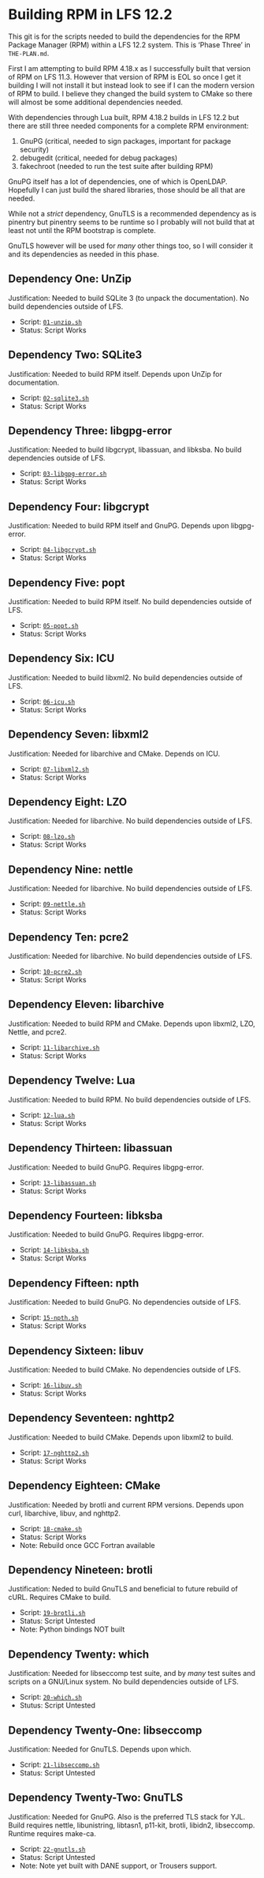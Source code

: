 Building RPM in LFS 12.2
========================

This git is for the scripts needed to build the dependencies for the RPM Package
Manager (RPM) within a LFS 12.2 system. This is ‘Phase Three’ in `THE-PLAN.md`.

First I am attempting to build RPM 4.18.x as I successfully built that version
of RPM on LFS 11.3. However that version of RPM is EOL so once I get it building
I will not install it but instead look to see if I can the modern version of RPM
to build. I believe they changed the build system to CMake so there will almost
be some additional dependencies needed.

With dependencies through Lua built, RPM 4.18.2 builds in LFS 12.2 but there are
still three needed components for a complete RPM environment:

1. GnuPG (critical, needed to sign packages, important for package security)
2. debugedit (critical, needed for debug packages)
3. fakechroot (needed to run the test suite after building RPM)

GnuPG itself has a lot of dependencies, one of which is OpenLDAP. Hopefully I
can just build the shared libraries, those should be all that are needed.

While not a *strict* dependency, GnuTLS is a recommended dependency as is
pinentry but pinentry seems to be runtime so I probably will not build that at
least not until the RPM bootstrap is complete.

GnuTLS however will be used for *many* other things too, so I will consider it
and its dependencies as needed in this phase.

Dependency One: UnZip
---------------------

Justification: Needed to build SQLite 3 (to unpack the documentation). No build
dependencies outside of LFS.

* Script: [`01-unzip.sh`](01-unzip.sh)
* Status: Script Works

Dependency Two: SQLite3
-----------------------

Justification: Needed to build RPM itself. Depends upon UnZip for documentation.

* Script: [`02-sqlite3.sh`](02-sqlite3.sh)
* Status: Script Works

Dependency Three: libgpg-error
------------------------------

Justification: Needed to build libgcrypt, libassuan, and libksba. No build
dependencies outside of LFS.

* Script: [`03-libgpg-error.sh`](03-libgpg-error.sh)
* Status: Script Works

Dependency Four: libgcrypt
--------------------------

Justification: Needed to build RPM itself and GnuPG. Depends upon libgpg-error.

* Script: [`04-libgcrypt.sh`](04-libgcrypt.sh)
* Status: Script Works

Dependency Five: popt
---------------------

Justification: Needed to build RPM itself. No build dependencies outside of LFS.

* Script: [`05-popt.sh`](05-popt.sh)
* Status: Script Works

Dependency Six: ICU
-------------------

Justification: Needed to build libxml2. No build dependencies outside of LFS.

* Script: [`06-icu.sh`](06-icu.sh)
* Status: Script Works

Dependency Seven: libxml2
-------------------------

Justification: Needed for libarchive and CMake. Depends on ICU.

* Script: [`07-libxml2.sh`](07-libxml2.sh)
* Status: Script Works

Dependency Eight: LZO
---------------------

Justification: Needed for libarchive. No build dependencies outside of LFS.

* Script: [`08-lzo.sh`](08-lzo.sh)
* Status: Script Works

Dependency Nine: nettle
-----------------------

Justification: Needed for libarchive. No build dependencies outside of LFS.

* Script: [`09-nettle.sh`](09-nettle.sh)
* Status: Script Works

Dependency Ten: pcre2
---------------------

Justification: Needed for libarchive. No build dependencies outside of LFS.

* Script: [`10-pcre2.sh`](10-pcre2.sh)
* Status: Script Works

Dependency Eleven: libarchive
-----------------------------

Justification: Needed to build RPM and CMake. Depends upon libxml2, LZO, Nettle,
and pcre2.

* Script: [`11-libarchive.sh`](11-libarchive.sh)
* Status: Script Works

Dependency Twelve: Lua
----------------------

Justification: Needed to build RPM. No build dependencies outside of LFS.

* Script: [`12-lua.sh`](12-lua.sh)
* Status: Script Works

Dependency Thirteen: libassuan
------------------------------

Justification: Needed to build GnuPG. Requires libgpg-error.

* Script: [`13-libassuan.sh`](13-libassuan.sh)
* Status: Script Works

Dependency Fourteen: libksba
----------------------------

Justification: Needed to build GnuPG. Requires libgpg-error.

* Script: [`14-libksba.sh`](14-libksba.sh)
* Status: Script Works

Dependency Fifteen: npth
------------------------

Justification: Needed to build GnuPG. No dependencies outside of LFS.

* Script: [`15-npth.sh`](15-npth.sh)
* Status: Script Works

Dependency Sixteen: libuv
-------------------------

Justification: Needed to build CMake. No dependencies outside of LFS.

* Script: [`16-libuv.sh`](16-libuv.sh)
* Status: Script Works

Dependency Seventeen: nghttp2
-----------------------------

Justification: Needed to build CMake. Depends upon libxml2 to build.

* Script: [`17-nghttp2.sh`](17-nghttp2.sh)
* Status: Script Works

Dependency Eighteen: CMake
--------------------------

Justification: Needed by brotli and current RPM versions. Depends upon curl,
libarchive, libuv, and nghttp2.

* Script: [`18-cmake.sh`](18-cmake.sh)
* Status: Script Works
* Note: Rebuild once GCC Fortran available

Dependency Nineteen: brotli
---------------------------

Justification: Neded to build GnuTLS and beneficial to future rebuild of cURL.
Requires CMake to build.

* Script: [`19-brotli.sh`](19-brotli.sh)
* Status: Script Untested
* Note: Python bindings NOT built

Dependency Twenty: which
------------------------

Justification: Needed for libseccomp test suite, and by *many* test suites and
scripts on a GNU/Linux system. No build dependencies outside of LFS.

* Script: [`20-which.sh`](20-which.sh)
* Stutus: Script Untested

Dependency Twenty-One: libseccomp
---------------------------------

Justification: Needed for GnuTLS. Depends upon which.

* Script: [`21-libseccomp.sh`](21-libseccomp.sh)
* Status: Script Untested

Dependency Twenty-Two: GnuTLS
-----------------------------

Justification: Needed for GnuPG. Also is the preferred TLS stack for YJL. Build
requires nettle, libunistring, libtasn1, p11-kit, brotli, libidn2, libseccomp.
Runtime requires make-ca.


* Script: [`22-gnutls.sh`](22-gnutls.sh)
* Status: Script Untested
* Note: Note yet built with DANE support, or Trousers support.


